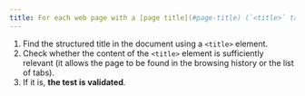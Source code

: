 ```yaml
---
title: For each web page with a [page title](#page-title) (`<title>` tag), is the content of this tag relevant?
---
```


1. Find the structured title in the document using a `<title>` element.
2. Check whether the content of the `<title>` element is sufficiently relevant (it allows the page to be found in the browsing history or the list of tabs).
3. If it is, **the test is validated**.
